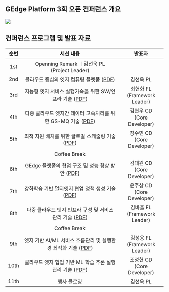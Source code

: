 ## GEdge Platform 3회 오픈 컨퍼런스 개요
<p align="left">
  <img src="https://github.com/gedge-platform/docs/blob/main/conference/3rd/images/3rd_conference.jpg">
</p>

## 컨퍼런스 프로그램 및 발표 자료
| 순번 | 세션 내용 | 발표자 |
|:---------------------------------: | :---------------------------------: | :---------------------------------: |
|  1st  | Openning Remark ㅣ김선욱 PL<BR>(Project Leader) |
|  2nd  | 클라우드 중심의 엣지 컴퓨팅 플렛폼 ([PDF](https://github.com/gedge-platform/docs/blob/main/conference/3rd/presentation/01.김선욱.pdf)) | 김선욱 PL |
|  3rd  | 지능형 엣지 서비스 실행가속을 위한 SW/인프라 기술 ([PDF](https://github.com/gedge-platform/docs/blob/main/conference/3rd/presentation/02.최현화.pdf)) | 최현화 FL<BR>(Framework Leader) |
|  4th  | 다중 클라우드 엣지간 데이터 고속처리를 위한 GS-MQ 기술 ([PDF](https://github.com/gedge-platform/docs/blob/main/conference/3rd/presentation/03.김현우.pdf)) | 김현우 CD<BR>(Core Developer) | 
|  5th  | 최적 자원 배치를 위한 글로벌 스케줄링 기술 ([PDF](https://github.com/gedge-platform/docs/blob/main/conference/3rd/presentation/04.장수민.pdf)) | 장수민 CD<BR>(Core Developer) |
|       |Coffee Break 
|  6th  | GEdge 플랫폼의 협업 구조 및 성능 향상 방안 ([PDF](https://github.com/gedge-platform/docs/blob/main/conference/3rd/presentation/05.김대원.pdf)) | 김대원 CD<BR>(Core Developer) |
|  7th  | 강화학습 기반 멀티엣지 협업 정책 생성 기술 ([PDF](https://github.com/gedge-platform/docs/blob/main/conference/3rd/presentation/06.윤주상.pdf)) | 윤주상 CD <BR>(Core Developer) |
|  8th  | 다중 클라우드 엣지 인프라 구성 및 서비스 관리 기술 ([PDF](https://github.com/gedge-platform/docs/blob/main/conference/3rd/presentation/07.김바울.pdf)) | 김바울 FL<BR>(Framework Leader) |
|       | Coffee Break
|  9th  | 엣지 기반 AI/ML 서비스 흐름관리 및 실행환경 최적화 기술 ([PDF](https://github.com/gedge-platform/docs/blob/main/conference/3rd/presentation/08.김성용.pdf)) | 김성용 FL<BR>(Framework Leader) |
|  10th  | 클라우드 엣지 협업 기반 ML 학습 추론 실행 관리 기술 ([PDF](https://github.com/gedge-platform/docs/blob/main/conference/3rd/presentation/09.조정현.pdf)) | 조정현 CD<BR>(Core Developer) |
| 11th  | 행사 클로징 | 김선욱 PL<BR> |
<BR>
